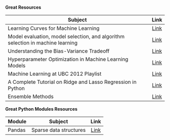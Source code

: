 **Great Resources**

| **Subject**                              | **Link**      | 
| ---------------------------------------- |:-------------:| 
| Learning Curves for Machine Learning     | [Link](https://www.dataquest.io/blog/learning-curves-machine-learning/) |
| Model evaluation, model selection, and algorithm selection in machine learning | [Link](https://sebastianraschka.com/blog/2016/model-evaluation-selection-part3.html)              | 
| Understanding the Bias-Variance Tradeoff |[Link](http://scott.fortmann-roe.com/docs/BiasVariance.html)               | 
| Hyperparameter Optimization in Machine Learning Models |[Link](https://www.datacamp.com/community/tutorials/parameter-optimization-machine-learning-models)               | 
| Machine Learning at UBC 2012 Playlist |[Link](https://www.youtube.com/playlist?list=PLE6Wd9FR--Ecf_5nCbnSQMHqORpiChfJf) | 
| A Complete Tutorial on Ridge and Lasso Regression in Python |[Link](https://www.analyticsvidhya.com/blog/2016/01/complete-tutorial-ridge-lasso-regression-python/#one) | 
| Ensemble Methods    | [Link](https://blog.statsbot.co/ensemble-learning-d1dcd548e936) |


**Great Python Modules Resources**

| **Module**  |  **Subject**                             | **Link**      | 
| ----------- | ---------------------------------------- |:-------------:| 
|   Pandas    | Sparse data structures     | [Link](https://pandas.pydata.org/pandas-docs/stable/sparse.html) |
